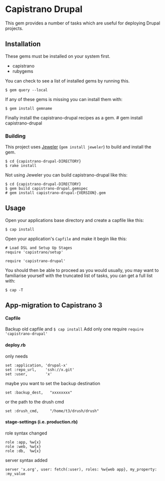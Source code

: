 # Capistrano Drupal

This gem provides a number of tasks which are useful for deploying Drupal projects. 

## Installation
These gems must be installed on your system first.

* capistrano
* rubygems

You can check to see a list of installed gems by running this.

    $ gem query --local

If any of these gems is missing you can install them with:

    $ gem install gemname

Finally install the capistrano-drupal recipes as a gem.
    # gem install capistrano-drupal
    

### Building

This project uses [Jeweler](https://github.com/technicalpickles/jeweler) (`gem install jeweler`) to build and install the gem.

    $ cd {capistrano-drupal-DIRECTORY}
    $ rake install

Not using Jeweler you can build capistrano-drupal like this:

    $ cd {capistrano-drupal-DIRECTORY}
    $ gem build capistrano-drupal.gemspec
    # gem install capistrano-drupal-{VERSION}.gem


## Usage

Open your applications base directory and create a capfile like this:

    $ cap install

Open your application's `Capfile` and make it begin like this:

    # Load DSL and Setup Up Stages
    require 'capistrano/setup'
    
    require 'capistrano-drupal'

You should then be able to proceed as you would usually, you may want to familiarise yourself with the truncated list of tasks, you can get a full list with:

    $ cap -T


## App-migration to Capistrano 3

#### Capfile 

Backup old capfile and `$ cap install`
Add only one require `require 'capistrano-drupal'`

#### deploy.rb 

only needs 

    set :application, 'drupal-x'
    set :repo_url,    'ssh://x.git'
    set :user,        'x'

maybe you want to set the backup destination

    set :backup_dest,   "xxxxxxxx"

or the path to the drush cmd

    set :drush_cmd,     "/home/t3/drush/drush"


#### stage-settings (i.e. production.rb)

role syntax changed

    role :app, %w{x}
    role :web, %w{x}
    role :db,  %w{x}

server syntax added

    server 'x.org', user: fetch(:user), roles: %w{web app}, my_property: :my_value
